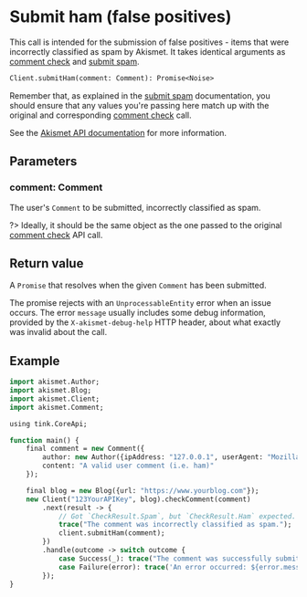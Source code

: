 # Submit ham (false positives)
This call is intended for the submission of false positives - items that were incorrectly classified as spam by Akismet.
It takes identical arguments as [comment check](features/comment_check.md) and [submit spam](features/submit_spam.md).

```haxe
Client.submitHam(comment: Comment): Promise<Noise>
```

Remember that, as explained in the [submit spam](features/submit_spam.md) documentation, you should ensure
that any values you're passing here match up with the original and corresponding [comment check](features/comment_check.md) call.

See the [Akismet API documentation](https://akismet.com/development/api/#submit-ham) for more information.

## Parameters

### **comment**: Comment
The user's `Comment` to be submitted, incorrectly classified as spam.

?> Ideally, it should be the same object as the one passed to the original [comment check](features/comment_check.md) API call.

## Return value
A `Promise` that resolves when the given `Comment` has been submitted.

The promise rejects with an `UnprocessableEntity` error when an issue occurs.
The error `message` usually includes some debug information, provided by the `X-akismet-debug-help` HTTP header,
about what exactly was invalid about the call.

## Example

```haxe
import akismet.Author;
import akismet.Blog;
import akismet.Client;
import akismet.Comment;

using tink.CoreApi;

function main() {
	final comment = new Comment({
		author: new Author({ipAddress: "127.0.0.1", userAgent: "Mozilla/5.0"}),
		content: "A valid user comment (i.e. ham)"
	});

	final blog = new Blog({url: "https://www.yourblog.com"});
	new Client("123YourAPIKey", blog).checkComment(comment)
		.next(result -> {
			// Got `CheckResult.Spam`, but `CheckResult.Ham` expected.
			trace("The comment was incorrectly classified as spam.");
			client.submitHam(comment);
		})
		.handle(outcome -> switch outcome {
			case Success(_): trace("The comment was successfully submitted as ham.");
			case Failure(error): trace('An error occurred: ${error.message}');
		});
}
```
